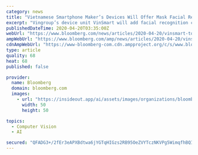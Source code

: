 ```yaml
---
category: news
title: "Vietnamese Smartphone Maker’s Devices Will Offer Mask Facial Recognition"
excerpt: "Vingroup’s device unit VinSmart will add facial recognition capabilities to its smartphones that can identify users wearing masks, the company said in an emailed statement."
publishedDateTime: 2020-04-20T03:35:00Z
webUrl: "https://www.bloomberg.com/news/articles/2020-04-20/vinsmart-to-offer-mask-facial-recognition-on-its-smartphones"
ampWebUrl: "https://www.bloomberg.com/amp/news/articles/2020-04-20/vinsmart-to-offer-mask-facial-recognition-on-its-smartphones"
cdnAmpWebUrl: "https://www-bloomberg-com.cdn.ampproject.org/c/s/www.bloomberg.com/amp/news/articles/2020-04-20/vinsmart-to-offer-mask-facial-recognition-on-its-smartphones"
type: article
quality: 68
heat: 68
published: false

provider:
  name: Bloomberg
  domain: bloomberg.com
  images:
    - url: "https://insideout.app/ai/assets/images/organizations/bloomberg.com-50x50.jpg"
      width: 50
      height: 50

topics:
  - Computer Vision
  - AI

secured: "QFADG3+/2fEr3eAPXBdtwa6jYGTqHIGzs2RB95OeZVYTczNKVPg5WimqfhBQIo0qqkT2jKXBlUuSZaA4K3NvaoZoF60VeEkZtzZ0FHWycUERdGcM8n8SsaNpaPwgKQQDr98B9uojxnvBJPTYIk6P+UYR6IAeNuJduTatz3uRqTqo297Z/bQ2ikgeDpDD1P3G6gr2fIMomLLveLN19cTScETI5wh46wq9pXxxN6POfxxJmDX4rFx5WrgcvYKTyrhJm9YKnCuNxoxCP2x70sNwWXHtqaM/kOU3OTCx23iGNW/wtiBB4qy6Pc/M6bvFCn9nkJFQMtKz8KYnO+O+3/948WMmwEhgNcB9iXXPx+QyKtAwhjbxeFfqSO/14PWDIRFZk7t7VlLmOvnoMDvCs70SHlaA16GzXE3D1B5eqxadllmMZA7PDjVy0m8Vc6AI0uIj9x4RV1Z2F4I9F95vr5Aq7hm0/gD/2ym6IDK5t+rADYU=;JqgMc2adbHyWdQkQV1YtCw=="
---
```


